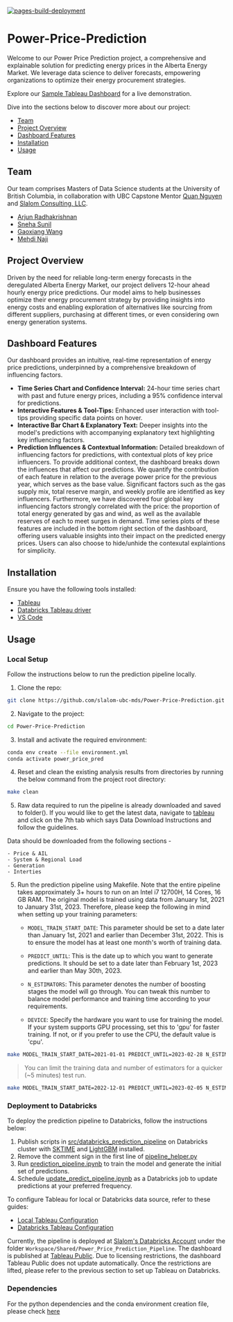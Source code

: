 [![pages-build-deployment](https://github.com/slalom-ubc-mds/Power-Price-Prediction/actions/workflows/pages/pages-build-deployment/badge.svg)](https://github.com/slalom-ubc-mds/Power-Price-Prediction/actions/workflows/pages/pages-build-deployment)

# Power-Price-Prediction

Welcome to our Power Price Prediction project, a comprehensive and explainable solution for predicting energy prices in the Alberta Energy Market. We leverage data science to deliver forecasts, empowering organizations to optimize their energy procurement strategies.

Explore our [Sample Tableau Dashboard](https://public.tableau.com/app/profile/gaoxiang.wang8077/viz/AESOVersion6_0/PredictedDash?publish=yes) for a live demonstration.

Dive into the sections below to discover more about our project:

- [Team](#team)
- [Project Overview](#project-overview)
- [Dashboard Features](#dashboard-features)
- [Installation](#installation)
- [Usage](#usage)

## Team

Our team comprises Masters of Data Science students at the University of British Columbia, in collaboration with UBC Capstone Mentor [Quan Nguyen](https://github.com/quan3010) and [Slalom Consulting, LLC](https://www.slalom.com/).

- [Arjun Radhakrishnan](https://github.com/rkrishnan-arjun)
- [Sneha Sunil](https://github.com/snesunil)
- [Gaoxiang Wang](https://github.com/louiewang820)
- [Mehdi Naji](https://github.com/mehdi-naji)

## Project Overview

Driven by the need for reliable long-term energy forecasts in the deregulated Alberta Energy Market, our project delivers 12-hour ahead hourly energy price predictions. Our model aims to help businesses optimize their energy procurement strategy by providing insights into energy costs and enabling exploration of alternatives like sourcing from different suppliers, purchasing at different times, or even considering own energy generation systems.

## Dashboard Features

Our dashboard provides an intuitive, real-time representation of energy price predictions, underpinned by a comprehensive breakdown of influencing factors.

- **Time Series Chart and Confidence Interval:** 24-hour time series chart with past and future energy prices, including a 95% confidence interval for predictions.
- **Interactive Features & Tool-Tips:** Enhanced user interaction with tool-tips providing specific data points on hover.
- **Interactive Bar Chart & Explanatory Text:** Deeper insights into the model's predictions with accompanying explanatory text highlighting key influencing factors.
- **Prediction Influences & Contextual Information:** Detailed breakdown of influencing factors for predictions, with contextual plots of key price influencers. To provide additional context, the dashboard breaks down the influences that affect our predictions. We quantify the contribution of each feature in relation to the average power price for the previous year, which serves as the base value. Significant factors such as the gas supply mix, total reserve margin, and weekly profile are identified as key influencers. Furthermore, we have discovered four global key influencing factors strongly correlated with the price: the proportion of total energy generated by gas and wind, as well as the available reserves of each to meet surges in demand. Time series plots of these features are included in the bottom right section of the dashboard, offering users valuable insights into their impact on the predicted energy prices. Users can also choose to hide/unhide the contexutal explaintions for simplicity.

## Installation

Ensure you have the following tools installed:

- [Tableau](https://www.tableau.com/)
- [Databricks Tableau driver](https://www.databricks.com/spark/odbc-drivers-download?_gl=1*wbycmt*_gcl_au*MTExNDA4MjAzOC4xNjg1Mzg0MjQw&_ga=2.190062569.311368728.1687321881-777036860.1685384240)
- [VS Code](https://code.visualstudio.com/)

## Usage

### Local Setup

Follow the instructions below to run the prediction pipeline locally.

1. Clone the repo:

```bash
git clone https://github.com/slalom-ubc-mds/Power-Price-Prediction.git
```

2. Navigate to the project:

```bash
cd Power-Price-Prediction
```

3. Install and activate the required environment:

```bash
conda env create --file environment.yml
conda activate power_price_pred
```

4. Reset and clean the existing analysis results from directories by running the below command from the project root directory:

```bash
make clean
```

5. Raw data required to run the pipeline is already downloaded and saved to folder(). If you would like to get the latest data, navigate to [tableau](https://public.tableau.com/app/profile/market.analytics/viz/AnnualStatistics_16161854228350/Introduction) and click on the 7th tab which says Data Download Instructions and follow the guidelines. 

  Data should be downloaded from the following sections - 

    - Price & AIL
    - System & Regional Load
    - Generation
    - Interties

5. Run the prediction pipeline using Makefile. Note that the entire pipeline takes approximately 3+ hours to run on an Intel i7 12700H, 14 Cores, 16 GB RAM. The original model is trained using data from January 1st, 2021 to January 31st, 2023. Therefore, please keep the following in mind when setting up your training parameters:

    - `MODEL_TRAIN_START_DATE`: This parameter should be set to a date later than January 1st, 2021 and earlier than December 31st, 2022. This is to ensure the model has at least one month's worth of training data.

    - `PREDICT_UNTIL`: This is the date up to which you want to generate predictions. It should be set to a date later than February 1st, 2023 and earlier than May 30th, 2023.

    - `N_ESTIMATORS`: This parameter denotes the number of boosting stages the model will go through. You can tweak this number to balance model performance and training time according to your requirements.

    - `DEVICE`: Specify the hardware you want to use for training the model. If your system supports GPU processing, set this to 'gpu' for faster training. If not, or if you prefer to use the CPU, the default value is 'cpu'.

```bash
make MODEL_TRAIN_START_DATE=2021-01-01 PREDICT_UNTIL=2023-02-28 N_ESTIMATORS=1000 DEVICE=cpu
```

> You can limit the training data and number of estimators for a quicker (~5 minutes) test run.

```bash
make MODEL_TRAIN_START_DATE=2022-12-01 PREDICT_UNTIL=2023-02-05 N_ESTIMATORS=1 DEVICE=cpu
```

### Deployment to Databricks

To deploy the prediction pipeline to Databricks, follow the instructions below:

1. Publish scripts in [src/databricks_prediction_pipeline](https://github.com/slalom-ubc-mds/Power-Price-Prediction/tree/main/src/databricks_prediction_pipeline) on Databricks cluster with [SKTIME](https://www.sktime.net/en/latest/installation.html) and [LightGBM](https://lightgbm.readthedocs.io/en/latest/Installation-Guide.html) installed.
2. Remove the comment sign in the first line of [pipeline_helper.py](https://github.com/slalom-ubc-mds/Power-Price-Prediction/tree/main/src/databricks_prediction_pipeline/pipeline_helper.py)
3. Run [prediction_pipeline.ipynb](https://github.com/slalom-ubc-mds/Power-Price-Prediction/blob/main/src/databricks_prediction_pipeline/prediction_pipeline.ipynb) to train the model and generate the initial set of predictions.
4. Schedule [update_predict_pipeline.ipynb](https://github.com/slalom-ubc-mds/Power-Price-Prediction/blob/main/src/databricks_prediction_pipeline/update_predict_pipeline.ipynb) as a Databricks job to update predictions at your preferred frequency.

To configure Tableau for local or Databricks data source, refer to these guides:

- [Local Tableau Configuration](https://github.com/slalom-ubc-mds/Power-Price-Prediction/blob/main/dashboard/Tableau_ReadME.md#connect-tableau-with-local-files)
- [Databricks Tableau Configuration](https://github.com/slalom-ubc-mds/Power-Price-Prediction/blob/main/dashboard/Tableau_ReadME.md#connect-tableau-with-databricks)

Currently, the pipeline is deployed at [Slalom's Databricks Account](https://univbritcol-slalom-capstone23.cloud.databricks.com/login.html?o=8254429304025469) under the folder `Workspace/Shared/Power_Price_Prediction_Pipeline`. The dashboard is published at [Tableau Public](https://public.tableau.com/app/profile/gaoxiang.wang8077/viz/AESOVersion6_0/PredictedDash?publish=yes). Due to licensing restrictions, the dashboard Tableau Public does not update automatically. Once the restrictions are lifted, please refer to the previous section to set up Tableau on Databricks.

### Dependencies

For the python dependencies and the conda environment creation file, please check [here](https://github.com/slalom-ubc-mds/Power-Price-Prediction/blob/main/environment.yml)
